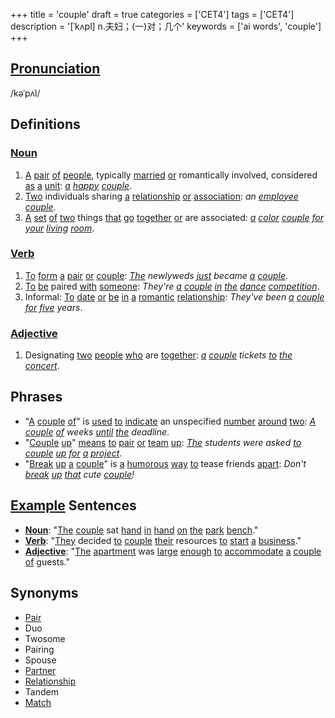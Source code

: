 +++
title = 'couple'
draft = true
categories = ['CET4']
tags = ['CET4']
description = '[ˈkʌpl] n.夫妇；(一)对；几个'
keywords = ['ai words', 'couple']
+++

## [Pronunciation](/post/pronunciation/)
/kəˈpʌl/

## Definitions
### [Noun](/post/noun/)
1. [A](/post/a/) [pair](/post/pair/) [of](/post/of/) [people](/post/people/), typically [married](/post/married/) [or](/post/or/) romantically involved, considered [as](/post/as/) [a](/post/a/) [unit](/post/unit/): *[a](/post/a/) [happy](/post/happy/) [couple](/post/couple/)*.
2. [Two](/post/two/) individuals sharing [a](/post/a/) [relationship](/post/relationship/) [or](/post/or/) [association](/post/association/): *an [employee](/post/employee/) [couple](/post/couple/)*.
3. [A](/post/a/) [set](/post/set/) [of](/post/of/) [two](/post/two/) things [that](/post/that/) [go](/post/go/) [together](/post/together/) [or](/post/or/) are associated: *[a](/post/a/) [color](/post/color/) [couple](/post/couple/) [for](/post/for/) [your](/post/your/) [living](/post/living/) [room](/post/room/)*.

### [Verb](/post/verb/)
1. [To](/post/to/) [form](/post/form/) [a](/post/a/) [pair](/post/pair/) [or](/post/or/) [couple](/post/couple/): *[The](/post/the/) newlyweds [just](/post/just/) became [a](/post/a/) [couple](/post/couple/)*.
2. [To](/post/to/) [be](/post/be/) paired [with](/post/with/) [someone](/post/someone/): *They're [a](/post/a/) [couple](/post/couple/) [in](/post/in/) [the](/post/the/) [dance](/post/dance/) [competition](/post/competition/)*.
3. Informal: [To](/post/to/) [date](/post/date/) [or](/post/or/) [be](/post/be/) [in](/post/in/) [a](/post/a/) [romantic](/post/romantic/) [relationship](/post/relationship/): *They've been [a](/post/a/) [couple](/post/couple/) [for](/post/for/) [five](/post/five/) years*.

### [Adjective](/post/adjective/)
1. Designating [two](/post/two/) [people](/post/people/) [who](/post/who/) are [together](/post/together/): *[a](/post/a/) [couple](/post/couple/) tickets [to](/post/to/) [the](/post/the/) [concert](/post/concert/)*.

## Phrases
- "[A](/post/a/) [couple](/post/couple/) [of](/post/of/)" is [used](/post/used/) [to](/post/to/) [indicate](/post/indicate/) an unspecified [number](/post/number/) [around](/post/around/) [two](/post/two/): *[A](/post/a/) [couple](/post/couple/) [of](/post/of/) weeks [until](/post/until/) [the](/post/the/) deadline*.
- "[Couple](/post/couple/) [up](/post/up/)" [means](/post/means/) [to](/post/to/) [pair](/post/pair/) [or](/post/or/) [team](/post/team/) [up](/post/up/): *[The](/post/the/) students were asked [to](/post/to/) [couple](/post/couple/) [up](/post/up/) [for](/post/for/) [a](/post/a/) [project](/post/project/)*.
- "[Break](/post/break/) [up](/post/up/) [a](/post/a/) [couple](/post/couple/)" is [a](/post/a/) [humorous](/post/humorous/) [way](/post/way/) [to](/post/to/) tease friends [apart](/post/apart/): *Don't [break](/post/break/) [up](/post/up/) [that](/post/that/) cute [couple](/post/couple/)!*

## [Example](/post/example/) Sentences
- **[Noun](/post/noun/)**: "[The](/post/the/) [couple](/post/couple/) sat [hand](/post/hand/) [in](/post/in/) [hand](/post/hand/) [on](/post/on/) [the](/post/the/) [park](/post/park/) [bench](/post/bench/)."
- **[Verb](/post/verb/)**: "[They](/post/they/) decided [to](/post/to/) [couple](/post/couple/) [their](/post/their/) resources [to](/post/to/) [start](/post/start/) [a](/post/a/) [business](/post/business/)."
- **[Adjective](/post/adjective/)**: "[The](/post/the/) [apartment](/post/apartment/) was [large](/post/large/) [enough](/post/enough/) [to](/post/to/) [accommodate](/post/accommodate/) [a](/post/a/) [couple](/post/couple/) [of](/post/of/) guests."

## Synonyms
- [Pair](/post/pair/)
- Duo
- Twosome
- Pairing
- Spouse
- [Partner](/post/partner/)
- [Relationship](/post/relationship/)
- Tandem
- [Match](/post/match/)
